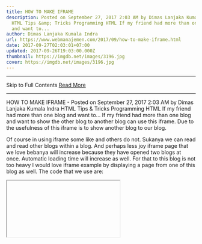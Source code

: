 ```yaml
---
title: HOW TO MAKE IFRAME
description: Posted on September 27, 2017 2:03 AM by Dimas Lanjaka Kumala Indra
  HTML Tips &amp; Tricks Programming HTML If my friend had more than one blog
  and want to...
author: Dimas Lanjaka Kumala Indra
url: https://www.webmanajemen.com/2017/09/how-to-make-iframe.html
date: 2017-09-27T02:03:01+07:00
updated: 2017-09-26T19:03:00.000Z
thumbnail: https://imgdb.net/images/3196.jpg
cover: https://imgdb.net/images/3196.jpg
---
```


<hr/> Skip to Full Contents <a href="https://www.webmanajemen.com/2017/09/how-to-make-iframe.html" rel="follow" class="button" id="read-more">Read More</a> <hr/> HOW TO MAKE IFRAME - Posted on September 27, 2017 2:03 AM by Dimas Lanjaka Kumala Indra HTML Tips &amp; Tricks Programming HTML If my friend had more than one blog and want to... If my friend had more than one blog and want to show the other blog to another blog can use this iframe. Due to the usefulness of this iframe is to show another blog to our blog. 

Of course in using iframe some like and others do not. Sukanya we can read and read other blogs within a blog. And perhaps less joy iframe page that we love bebanya will increase because they have opened two blogs at once. Automatic loading time will increase as well. 
For that to this blog is not too heavy I would love iframe example by displaying a page from one of this blog as well. 
The code that we use are: 
<iframe> </ iframe> 
Medium astribut frequently used are: 

 ALIGN = "left / right" 
 FRAMEBORDER = "borderline" 
 WIDTH = "width" 
 HEIGHT = "high" 
 SCROLLING = "auto / yes / no" 
 SRC = "url address to be in the show" 
Below is an example of iframes zoom I took from one of the pages of this blog. 
And the following code: 
<iframe align = "left" frameborder = "1" src = "http://activekita.blogspot.com/2010/02/memasang-buku-tamu-dengan-menu-sliding.html" width = "585" height = "400" scrolling = "auto"> </ iframe> 
Hopefully useful! <hr/> Skip to Full Contents <a href="https://www.webmanajemen.com/2017/09/how-to-make-iframe.html" rel="follow" class="button" id="read-more">Read More</a> <hr/>